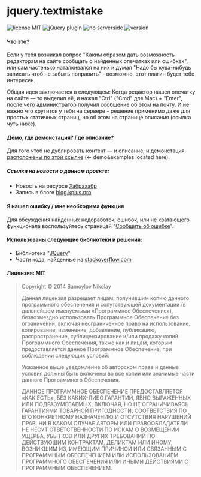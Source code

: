 
jquery.textmistake
=========

![license MIT](http://gitshields.com/v2/text/license/MIT/green.png)&nbsp;![jQuery plugin](http://gitshields.com/v2/text/jQuery/plugin/yellow.png)&nbsp;![no serverside](http://gitshields.com/v2/text/serverside/optional/brightgreen.png)&nbsp;![version](http://gitshields.com/v2/text/version/0.1/lightgrey.png)

#### Что это?

Если у тебя возникал вопрос "Каким образом дать возможность редакторам на сайте сообщать о найденных опечатках или ошибках", или сам частенько наталкивался на них и думал "Надо бы куда-нибудь записать чтоб не забыть поправить" - возможно, этот плагин будет тебе интересен.

Общая идея заключается в следующем:
Когда редактор нашел опечатку на сайте — то выделил её, и нажал "Ctrl" ("Cmd" для Mac) + "Enter", после чего администратор получил сообщение об этом на почту. И не важно что крутится у тебя на сервере - решение применимо даже для простых статичных страниц, но об этом на странице описания (ссылка чуть ниже).

#### Демо, где демонстация? Где описание?

Для того чтоб не дублировать контент &mdash; и описание, и демонстация [расположены по этой ссылке](http://tarampampam.github.io/jquery.textmistake/) (&larr; demo&examples located here).

##### Ссылки на новости о данном проекте:

 * Новость на ресурсе [Хабрахабр](http://localhost/)
 * Запись в блоге [blog.kplus.pro](http://localhost/)

#### Я нашел ошибку / мне необходима функция

Для обсуждения найденных недоработок, ошибок, или не хватающего функционала воспользуйтесь страницей "[Сообщить об ошибке](https://github.com/tarampampam/jquery.textmistake/issues/new)".

#### Использованы следующие библиотеки и решения:

 * Библиотека "[JQuery]"
 * Части кода, найденные на [stackoverflow.com](http://stackoverflow.com/)

#### Лицензия: **MIT**

> Copyright © 2014 Samoylov Nikolay
> 
> Данная лицензия разрешает лицам, получившим копию данного программного
> обеспечения и сопутствующей документации (в дальнейшем именуемыми
> «Программное Обеспечение»), безвозмездно использовать Программное
> Обеспечение без ограничений, включая неограниченное право на
> использование, копирование, изменение, добавление, публикацию,
> распространение, сублицензирование и/или продажу копий Программного
> Обеспечения, также как и лицам, которым предоставляется данное
> Программное Обеспечение, при соблюдении следующих условий:
> 
> Указанное выше уведомление об авторском праве и данные условия должны
> быть включены во все копии или значимые части данного Программного
> Обеспечения.
> 
> ДАННОЕ ПРОГРАММНОЕ ОБЕСПЕЧЕНИЕ ПРЕДОСТАВЛЯЕТСЯ «КАК ЕСТЬ», БЕЗ
> КАКИХ-ЛИБО ГАРАНТИЙ, ЯВНО ВЫРАЖЕННЫХ ИЛИ ПОДРАЗУМЕВАЕМЫХ, ВКЛЮЧАЯ, НО
> НЕ ОГРАНИЧИВАЯСЬ ГАРАНТИЯМИ ТОВАРНОЙ ПРИГОДНОСТИ, СООТВЕТСТВИЯ ПО ЕГО
> КОНКРЕТНОМУ НАЗНАЧЕНИЮ И ОТСУТСТВИЯ НАРУШЕНИЙ ПРАВ. НИ В КАКОМ СЛУЧАЕ
> АВТОРЫ ИЛИ ПРАВООБЛАДАТЕЛИ НЕ НЕСУТ ОТВЕТСТВЕННОСТИ ПО ИСКАМ О
> ВОЗМЕЩЕНИИ УЩЕРБА, УБЫТКОВ ИЛИ ДРУГИХ ТРЕБОВАНИЙ ПО ДЕЙСТВУЮЩИМ
> КОНТРАКТАМ, ДЕЛИКТАМ ИЛИ ИНОМУ, ВОЗНИКШИМ ИЗ, ИМЕЮЩИМ ПРИЧИНОЙ ИЛИ
> СВЯЗАННЫМ С ПРОГРАММНЫМ ОБЕСПЕЧЕНИЕМ ИЛИ ИСПОЛЬЗОВАНИЕМ ПРОГРАММНОГО
> ОБЕСПЕЧЕНИЯ ИЛИ ИНЫМИ ДЕЙСТВИЯМИ С ПРОГРАММНЫМ ОБЕСПЕЧЕНИЕМ.

[JQuery]:http://jquery.com/
